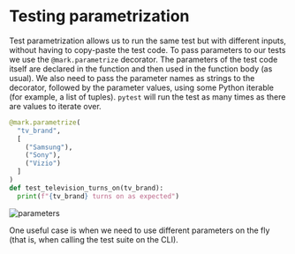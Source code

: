 # Testing parametrization

Test parametrization allows us to run the same test but with different inputs, without having to copy-paste the test code. To pass parameters to our tests we use the `@mark.parametrize` decorator. The parameters of the test code itself are declared in the function and then used in the function body (as usual). We also need to pass the parameter names as strings to the decorator, followed by the parameter values, using some Python iterable (for example, a list of tuples). `pytest` will run the test as many times as there are values to iterate over.

``` python
@mark.parametrize(
  "tv_brand",
  [
    ("Samsung"),
    ("Sony"),
    ("Vizio")
  ]
)
def test_television_turns_on(tv_brand):
  print(f"{tv_brand} turns on as expected")
```

![parameters]("img/01_parameters.png)

One useful case is when we need to use different parameters on the fly (that is, when calling the test suite on the CLI).
